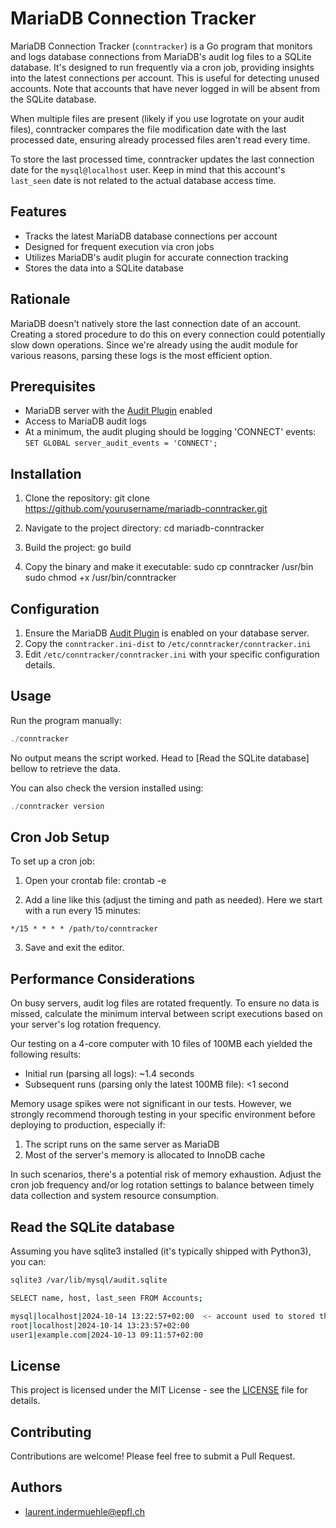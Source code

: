 # MariaDB Connection Tracker

MariaDB Connection Tracker (`conntracker`) is a Go program that monitors and logs database connections from MariaDB's audit log files to a SQLite database. It's designed to run frequently via a cron job, providing insights into the latest connections per account. This is useful for detecting unused accounts. Note that accounts that have never logged in will be absent from the SQLite database.

When multiple files are present (likely if you use logrotate on your audit files), conntracker compares the file modification date with the last processed date, ensuring already processed files aren't read every time.

To store the last processed time, conntracker updates the last connection date for the `mysql@localhost` user. Keep in mind that this account's `last_seen` date is not related to the actual database access time.

## Features

- Tracks the latest MariaDB database connections per account
- Designed for frequent execution via cron jobs
- Utilizes MariaDB's audit plugin for accurate connection tracking
- Stores the data into a SQLite database

## Rationale

MariaDB doesn't natively store the last connection date of an account. Creating a stored procedure to do this on every connection could potentially slow down operations. Since we're already using the audit module for various reasons, parsing these logs is the most efficient option.

## Prerequisites

- MariaDB server with the [Audit Plugin](https://mariadb.com/kb/en/mariadb-audit-plugin/) enabled
- Access to MariaDB audit logs
- At a minimum, the audit pluging should be logging 'CONNECT' events: `SET GLOBAL server_audit_events = 'CONNECT';`

## Installation

1. Clone the repository:
git clone https://github.com/yourusername/mariadb-conntracker.git

2. Navigate to the project directory:
cd mariadb-conntracker

3. Build the project:
go build

4. Copy the binary and make it executable:
sudo cp conntracker /usr/bin
sudo chmod +x /usr/bin/conntracker

## Configuration

1. Ensure the MariaDB [Audit Plugin](https://mariadb.com/kb/en/mariadb-audit-plugin/) is enabled on your database server.
2. Copy the `conntracker.ini-dist` to `/etc/conntracker/conntracker.ini`
3. Edit `/etc/conntracker/conntracker.ini` with your specific configuration details.

## Usage

Run the program manually:

```go
./conntracker
```

No output means the script worked. Head to [Read the SQLite database] bellow to retrieve the data.

You can also check the version installed using:
```go
./conntracker version
```

## Cron Job Setup

To set up a cron job:

1. Open your crontab file:
crontab -e

2. Add a line like this (adjust the timing and path as needed). Here we start with a run every 15 minutes:
```
*/15 * * * * /path/to/conntracker
```

3. Save and exit the editor.

## Performance Considerations

On busy servers, audit log files are rotated frequently. To ensure no data is missed, calculate the minimum interval between script executions based on your server's log rotation frequency.

Our testing on a 4-core computer with 10 files of 100MB each yielded the following results:

- Initial run (parsing all logs): ~1.4 seconds
- Subsequent runs (parsing only the latest 100MB file): <1 second

Memory usage spikes were not significant in our tests. However, we strongly recommend thorough testing in your specific environment before deploying to production, especially if:

1. The script runs on the same server as MariaDB
2. Most of the server's memory is allocated to InnoDB cache

In such scenarios, there's a potential risk of memory exhaustion. Adjust the cron job frequency and/or log rotation settings to balance between timely data collection and system resource consumption.

## Read the SQLite database

Assuming you have sqlite3 installed (it's typically shipped with Python3), you can:

```sh
sqlite3 /var/lib/mysql/audit.sqlite

SELECT name, host, last_seen FROM Accounts;

mysql|localhost|2024-10-14 13:22:57+02:00  <- account used to stored the last processing date
root|localhost|2024-10-14 13:23:57+02:00
user1|example.com|2024-10-13 09:11:57+02:00
```

## License

This project is licensed under the MIT License - see the [LICENSE](LICENSE) file for details.

## Contributing

Contributions are welcome! Please feel free to submit a Pull Request.

## Authors

- laurent.indermuehle@epfl.ch
